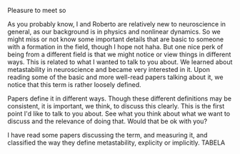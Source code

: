 Pleasure to meet so

As you probably know, I and Roberto are relatively new to neuroscience in general, as our background is in physics and nonlinear dynamics. So we might miss or not know some important details that are basic to someone with a formation in the field, though I hope not haha. But one nice perk of being from a different field is that we might notice or view things in different ways. This is related to what I wanted to talk to you about. We learned about metastability in neuroscience and became very interested in it. Upon reading some of the basic and more well-read papers talking about it, we notice that this term is rather loosely defined.

Papers define it in different ways. Though these different definitions may be consistent, it is important, we think, to discuss this clearly. This is the first point I'd like to talk to you about. See what you think about what we want to discuss and the relevance of doing that.  Would that be ok with you?

I have read some papers discussing the term, and measuring it, and classified the way they define metastability, explicity or implicitly. TABELA

